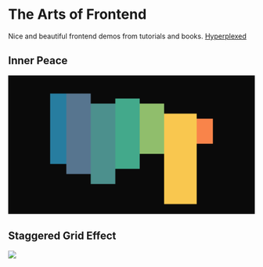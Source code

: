 # The Arts of Frontend

Nice and beautiful frontend demos from tutorials and books.
[Hyperplexed](https://www.youtube.com/@Hyperplexed)

## Inner Peace

![](./demos/inner%20peace.gif)

## Staggered Grid Effect

![](./demos/sge.gif)
